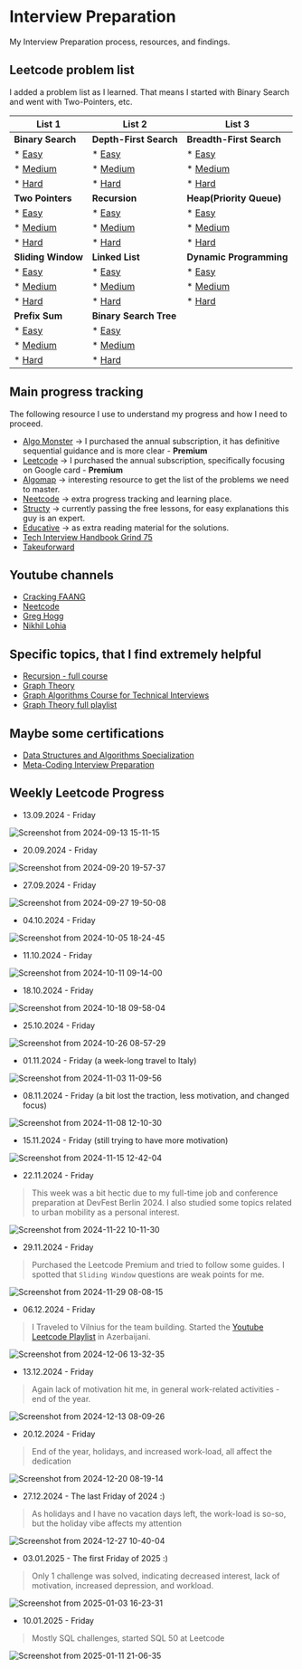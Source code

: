 # Interview Preparation

My Interview Preparation process, resources, and findings.

## Leetcode problem list

I added a problem list as I learned. That means I started with Binary Search and went with Two-Pointers, etc.

| List 1                                                                          | List 2                                                                              | List 3                   |
| ------------------------------------------------------------------------------- | ----------------------------------------------------------------------------------- | ------------------------ |
| **Binary Search**                                                               | **Depth-First Search**                                                              | **Breadth-First Search** |
| * [Easy](https://leetcode.com/problem-list/binary-search/?difficulty=EASY)      | * [Easy](https://leetcode.com/problem-list/depth-first-search/?difficulty=EASY)     | * [Easy](https://leetcode.com/problem-list/breadth-first-search/?difficulty=EASY)                                                                |
| * [Medium](https://leetcode.com/problem-list/binary-search/?difficulty=MEDIUM)  | * [Medium](https://leetcode.com/problem-list/depth-first-search/?difficulty=MEDIUM) | * [Medium](https://leetcode.com/problem-list/breadth-first-search/?difficulty=MEDIUM)                                                                |                         |
| * [Hard](https://leetcode.com/problem-list/binary-search/?difficulty=HARD)      | * [Hard](https://leetcode.com/problem-list/depth-first-search/?difficulty=HARD)     | * [Hard](https://leetcode.com/problem-list/breadth-first-search/?difficulty=Hard)                                                                |                        |
| **Two Pointers**                                                                | **Recursion**                                                                       | **Heap(Priority Queue)** |
| * [Easy](https://leetcode.com/problem-list/two-pointers/?difficulty=EASY)       | * [Easy](https://leetcode.com/problem-list/recursion/?difficulty=EASY)              | * [Easy](https://leetcode.com/problem-list/heap-priority-queue/?difficulty=EASY)                                                                |
| * [Medium](https://leetcode.com/problem-list/two-pointers/?difficulty=MEDIUM)   | * [Medium](https://leetcode.com/problem-list/recursion/?difficulty=MEDIUM)          | * [Medium](https://leetcode.com/problem-list/heap-priority-queue/?difficulty=MEDIUM)                                                                |
| * [Hard](https://leetcode.com/problem-list/two-pointers/?difficulty=HARD)       | * [Hard](https://leetcode.com/problem-list/recursion/?difficulty=HARD)              | * [Hard](https://leetcode.com/problem-list/heap-priority-queue/?difficulty=HARD)                                                                |
| **Sliding Window**                                                              | **Linked List**                                                                     | **Dynamic Programming**                         |
| * [Easy](https://leetcode.com/problem-list/sliding-window/?difficulty=EASY)     | * [Easy](https://leetcode.com/problem-list/linked-list/?difficulty=EASY)            | * [Easy](https://leetcode.com/problem-list/dynamic-programming/?difficulty=EASY)     |
| * [Medium](https://leetcode.com/problem-list/sliding-window/?difficulty=MEDIUM) | * [Medium](https://leetcode.com/problem-list/linked-list/?difficulty=MEDIUM)        | * [Medium](https://leetcode.com/problem-list/dynamic-programming/?difficulty=MEDIUM)  |
| * [Hard](https://leetcode.com/problem-list/sliding-window/?difficulty=HARD)     | * [Hard](https://leetcode.com/problem-list/linked-list/?difficulty=MEDIUM)          | * [Hard](https://leetcode.com/problem-list/dynamic-programming/?difficulty=HARD)     |
| **Prefix Sum**                                                                  | **Binary Search Tree**                                                              |                          |
| * [Easy](https://leetcode.com/problem-list/prefix-sum/?difficulty=EASY)         | * [Easy](https://leetcode.com/problem-list/binary-search-tree/?difficulty=EASY)     |                          |
| * [Medium](https://leetcode.com/problem-list/prefix-sum/?difficulty=MEDIUM)     | * [Medium](https://leetcode.com/problem-list/binary-search-tree/?difficulty=MEDIUM) |                          |
| * [Hard](https://leetcode.com/problem-list/prefix-sum/?difficulty=HARD)         | * [Hard](https://leetcode.com/problem-list/binary-search-tree/?difficulty=HARD)     |                          |


## Main progress tracking

The following resource I use to understand my progress and how I need to proceed.

* [Algo Monster](https://algo.monster/) -> I purchased the annual subscription, it has definitive sequential guidance and is more clear - **Premium**
* [Leetcode](https://leetcode.com/u/srzayev/) -> I purchased the annual subscription, specifically focusing on Google card - **Premium**
* [Algomap](https://algomap.io/) -> interesting resource to get the list of the problems we need to master.
* [Neetcode](https://neetcode.io/) -> extra progress tracking and learning place.
* [Structy](https://structy.net/) -> currently passing the free lessons, for easy explanations this guy is an expert.
* [Educative](https://www.educative.io/courses/grokking-coding-interview-patterns-python) -> as extra reading material for the solutions.
* [Tech Interview Handbook Grind 75](https://www.techinterviewhandbook.org/grind75)
* [Takeuforward](https://takeuforward.org/strivers-a2z-dsa-course/strivers-a2z-dsa-course-sheet-2)

## Youtube channels

* [Cracking FAANG](https://www.youtube.com/@crackfaang)
* [Neetcode](https://www.youtube.com/@NeetCode)
* [Greg Hogg](https://www.youtube.com/@GregHogg)
* [Nikhil Lohia](https://www.youtube.com/@nikoo28)

## Specific topics, that I find extremely helpful

* [Recursion - full course](https://www.youtube.com/watch?v=IJDJ0kBx2LM)
* [Graph Theory](https://youtube.com/playlist?list=PLpXOY-RxVRTPPVLBP6-sz6CMWxhtrI-v_&si=Xn3EUW5QTgdk9KFK)
* [Graph Algorithms Course for Technical Interviews](https://www.youtube.com/watch?v=2_Uuixtc5i0)
* [Graph Theory full playlist](https://www.youtube.com/playlist?list=PLDV1Zeh2NRsDGO4--qE8yH72HFL1Km93P)


## Maybe some certifications

* [Data Structures and Algorithms Specialization](https://www.coursera.org/specializations/data-structures-algorithms)
* [Meta-Coding Interview Preparation](https://www.coursera.org/learn/coding-interview-preparation)

## Weekly Leetcode Progress

* 13.09.2024 - Friday

![Screenshot from 2024-09-13 15-11-15](https://github.com/user-attachments/assets/4c5eec89-cb73-4cd9-a067-c2a4bdc92f06)

* 20.09.2024 - Friday

![Screenshot from 2024-09-20 19-57-37](https://github.com/user-attachments/assets/761469b9-83fc-4b37-970d-2a10d4fb74db)

* 27.09.2024 - Friday

![Screenshot from 2024-09-27 19-50-08](https://github.com/user-attachments/assets/87835541-1351-441c-a94e-35791ebe461b)

* 04.10.2024 - Friday
  
![Screenshot from 2024-10-05 18-24-45](https://github.com/user-attachments/assets/2cfa9653-ab68-4dbe-be06-bacbc56b64ef)

* 11.10.2024 - Friday

![Screenshot from 2024-10-11 09-14-00](https://github.com/user-attachments/assets/aceb5083-6335-4945-a111-060f347a8e13)

* 18.10.2024 - Friday

![Screenshot from 2024-10-18 09-58-04](https://github.com/user-attachments/assets/0844cec5-94e5-4515-b19c-f4ecacb27890)

* 25.10.2024 - Friday

![Screenshot from 2024-10-26 08-57-29](https://github.com/user-attachments/assets/7d8e2d43-258d-4a80-8c75-751ee0059db9)

* 01.11.2024 - Friday (a week-long travel to Italy)

![Screenshot from 2024-11-03 11-09-56](https://github.com/user-attachments/assets/f8a7bdde-c760-405d-9b56-8a02ef3f279a)

* 08.11.2024 - Friday (a bit lost the traction, less motivation, and changed focus)

![Screenshot from 2024-11-08 12-10-30](https://github.com/user-attachments/assets/d42ae2bc-2b54-4928-9dd8-2fb5bef0b7d2)

* 15.11.2024 - Friday (still trying to have more motivation)

![Screenshot from 2024-11-15 12-42-04](https://github.com/user-attachments/assets/e2207d67-e970-4a40-a94b-c7735821bc60)

* 22.11.2024 - Friday

> This week was a bit hectic due to my full-time job and conference preparation at DevFest Berlin 2024. I also studied some topics related to urban mobility as a personal interest.

![Screenshot from 2024-11-22 10-11-30](https://github.com/user-attachments/assets/fde2259a-52e0-402d-8ea3-3144d47bdadb)

* 29.11.2024 - Friday

> Purchased the Leetcode Premium and tried to follow some guides. I spotted that `Sliding Window` questions are weak points for me.

![Screenshot from 2024-11-29 08-08-15](https://github.com/user-attachments/assets/8a7b76a2-7160-4b6a-a971-77c9fc5a3b53)

* 06.12.2024 - Friday
> I Traveled to Vilnius for the team building. Started the [Youtube Leetcode Playlist](https://www.youtube.com/playlist?list=PL0xSLrZOcI4vJlQlP25Nmc2_mjY1jY3G9) in Azerbaijani.

![Screenshot from 2024-12-06 13-32-35](https://github.com/user-attachments/assets/810b3076-e9d3-4f2c-b162-36fbfc8fcdda)


* 13.12.2024 - Friday
> Again lack of motivation hit me, in general work-related activities - end of the year.

![Screenshot from 2024-12-13 08-09-26](https://github.com/user-attachments/assets/17959c3e-c6b3-4b02-941c-eed39994d3c0)

* 20.12.2024 - Friday
> End of the year, holidays, and increased work-load, all affect the dedication

![Screenshot from 2024-12-20 08-19-14](https://github.com/user-attachments/assets/5688c7a0-7de7-4dab-a0e7-f48c6b74d75c)

* 27.12.2024 - The last Friday of 2024 :)
> As holidays and I have no vacation days left, the work-load is so-so, but the holiday vibe affects my attention

![Screenshot from 2024-12-27 10-40-04](https://github.com/user-attachments/assets/e09c82a1-bb4a-4470-a7d1-8cd7a2d6cbf1)

* 03.01.2025 - The first Friday of 2025 :)
> Only 1 challenge was solved, indicating decreased interest, lack of motivation, increased depression, and workload.

![Screenshot from 2025-01-03 16-23-31](https://github.com/user-attachments/assets/de8dff22-a145-4944-811b-e3b8b3d9c616)

* 10.01.2025 - Friday
> Mostly SQL challenges, started SQL 50 at Leetcode

  ![Screenshot from 2025-01-11 21-06-35](https://github.com/user-attachments/assets/16445442-d44f-4ab0-bd0c-5dff7c731a43)

